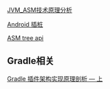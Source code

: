 
[JVM_ASM技术原理分析](https://www.jianshu.com/p/19f6e039fb89)

[Android 插桩](https://mp.weixin.qq.com/s/dbseDMO3tqNPtSvBB5UL3Q)

[ASM tree api](https://juejin.cn/post/6844904118700474375)


## Gradle相关

[Gradle 插件架构实现原理剖析 — 上](https://juejin.cn/post/6844904142725447687)